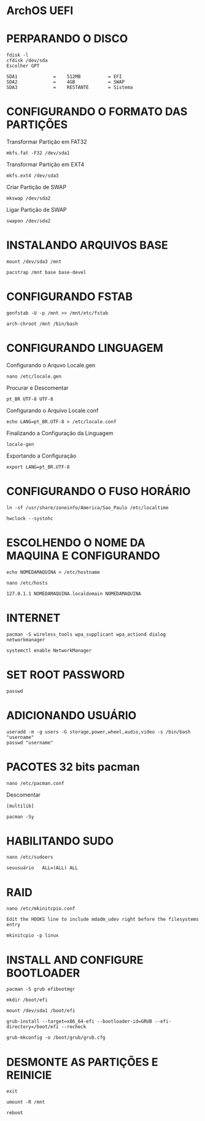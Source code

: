 # ArchOS UEFI

# PERPARANDO O DISCO

```
fdisk -l
cfdisk /dev/sda
Escolher GPT
```
```
SDA1  	 		 =    512MB   		 = EFI
SDA2   			 =    4GB   		 = SWAP
SDA3    		 =    RESTANTE   	 = Sistema
```
# CONFIGURANDO O FORMATO DAS PARTIÇÕES

Transformar Partição em FAT32
```
mkfs.fat -F32 /dev/sda1
```
Transformar Partição em EXT4
```
mkfs.ext4 /dev/sda3
```
Criar Partição de SWAP
```
mkswap /dev/sda2
```
Ligar Partição de SWAP
```
swapon /dev/sda2
```
# INSTALANDO ARQUIVOS BASE

```
mount /dev/sda3 /mnt
```
```
pacstrap /mnt base base-devel
```

# CONFIGURANDO FSTAB  
```
genfstab -U -p /mnt >> /mnt/etc/fstab
```
```
arch-chroot /mnt /bin/bash
```
# CONFIGURANDO LINGUAGEM
Configurando o Arquvo Locale.gen
```
nano /etc/locale.gen
```
Procurar e Descomentar
```
pt_BR UTF-8 UTF-8
```
Configurando o Arquivo Locale.conf
```
echo LANG=pt_BR.UTF-8 > /etc/locale.conf
```
Finalizando a Configuração da Linguagem
```
locale-gen
```
Exportando a Configuração
```
export LANG=pt_BR.UTF-8
```
# CONFIGURANDO O FUSO HORÁRIO
```
ln -sf /usr/share/zoneinfo/America/Sao_Paulo /etc/localtime
```
```
hwclock --systohc
```

# ESCOLHENDO O NOME DA MAQUINA E CONFIGURANDO 
```
echo NOMEDAMAQUINA > /etc/hostname
```
```
nano /etc/hosts
```
```
127.0.1.1 NOMEDAMAQUINA.localdomain NOMEDAMAQUINA
```

# INTERNET
```
pacman -S wireless_tools wpa_supplicant wpa_actiond dialog networkmanager
```
```
systemctl enable NetworkManager
```
# SET ROOT PASSWORD
```
passwd
```
# ADICIONANDO USUÁRIO
```
useradd -m -g users -G storage,power,wheel,audio,video -s /bin/bash "username"
passwd "username"
```
# PACOTES 32 bits pacman
```
nano /etc/pacman.conf
```
Descomentar
```
[multilib]
```
```
pacman -Sy
```

# HABILITANDO SUDO
```
nano /etc/sudoers
```
```
seuusuário   ALL=(ALL) ALL
```

# RAID
```
nano /etc/mkinitcpio.conf
```
```
Edit the HOOKS line to include mdadm_udev right before the filesystems entry
```
```
mkinitcpio -p linux
```

# INSTALL AND CONFIGURE BOOTLOADER
```
pacman -S grub efibootmgr
```
```
mkdir /boot/efi
```
```
mount /dev/sda1 /boot/efi
```
```
grub-install --target=x86_64-efi --bootloader-id=GRUB --efi-directory=/boot/efi --recheck
```
```
grub-mkconfig -o /boot/grub/grub.cfg
```

# DESMONTE AS PARTIÇÕES E REINICIE
```
exit
```
```
umount -R /mnt
```
```
reboot
```

